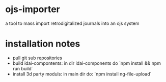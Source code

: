 # ojs-importer
a tool to mass import retrodigitalized journals into an ojs system

# installation notes
- pull git sub repositories
- build idai-compontents: in dir idai-components do ´npm install && npm run build´
- install 3d party moduls: in main dir do: ´npm install ng-file-upload´
